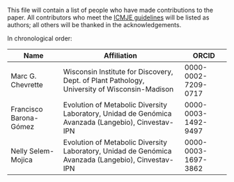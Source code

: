 This file will contain a list of people who have made contributions to the paper. All contributors who meet the [ICMJE guidelines](http://www.icmje.org/recommendations/browse/roles-and-responsibilities/defining-the-role-of-authors-and-contributors.html) will be listed as authors; all others will be thanked in the acknowledgements.

In chronological order:

<!--Contributors: Please add "Yes" to all columns which you believe apply to you via a pull request.

Please ensure that it is a valid Markdown table format (https://github.com/adam-p/markdown-here/wiki/Markdown-Cheatsheet#tables).


 -->


| Name | Affiliation | ORCID |
| ---- | ----------- | ----- |
| Marc G. Chevrette | Wisconsin Institute for Discovery, Dept. of Plant Pathology, University of Wisconsin-Madison | 0000-0002-7209-0717 |
| Francisco Barona-Gómez | Evolution of Metabolic Diversity Laboratory, Unidad de Genómica Avanzada (Langebio), Cinvestav-IPN | 0000-0003-1492-9497 |
| Nelly Selem-Mojica | Evolution of Metabolic Diversity Laboratory, Unidad de Genómica Avanzada (Langebio), Cinvestav-IPN | 0000-0003-1697-3862 |

